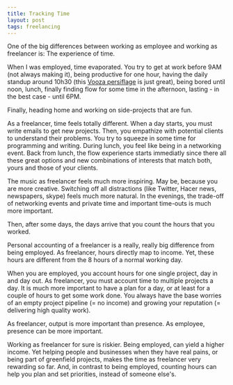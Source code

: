 ```yaml
---
title: Tracking Time
layout: post
tags: freelancing
---
```

One of the big differences between working as employee and working as freelancer is: The experience of time.

When I was employed, time evaporated. You try to get at work before 9AM (not always making it), being productive for one hour, having the daily standup around 10h30 (this [Vooza persiflage](http://vooza.com/videos/standup-meetings/) is just great), being bored until noon, lunch, finally finding flow for some time in the afternoon, lasting - in the best case - until 6PM.

Finally, heading home and working on side-projects that are fun.

As a freelancer, time feels totally different. When a day starts, you must write emails to get new projects. Then, you empathize with potential clients to understand their problems. You try to squeeze in some time for programming and writing. During lunch, you feel like being in a networking event. Back from lunch, the flow experience starts immediatly since there all these great options and new combinations of interests that match both, yours and those of your clients.

The music as freelancer feels much more inspiring. May be, because you are more creative. Switching off all distractions (like Twitter, Hacer news, newspapers, skype) feels much more natural. In the evenings, the trade-off of networking events and private time and important time-outs is much more important.

Then, after some days, the days arrive that you count the hours that you worked.

Personal accounting of a freelancer is a really, really big difference from being employed. As freelancer, hours directly map to income. Yet, these hours are different from the 8 hours of a normal working day. 

When you are employed, you account hours for one single project, day in and day out. As freelancer, you must account time to multiple projects a day. It is much more important to have a plan for a day, or at least for a couple of hours to get some work done. You always have the base worries of an empty project pipeline (= no income) and growing your reputation (= delivering high quality work).

As freelancer, output is more important than presence. As employee, presence can be more important.

Working as freelancer for sure is riskier. Being employed, can yield a higher income. Yet helping people and businesses when they have real pains, or being part of greenfield projects, makes the time as freelancer very rewarding so far. And, in contrast to being employed, counting hours can help you plan and set priorities, instead of someone else's.
